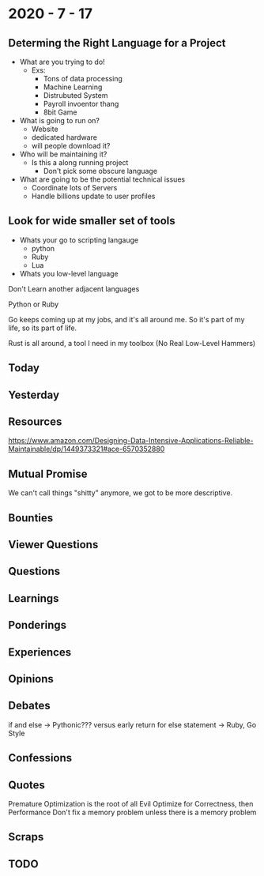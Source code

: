 # 2020 - 7 - 17

## Determing the Right Language for a Project

- What are you trying to do!
  - Exs:
    - Tons of data processing
    - Machine Learning
    - Distrubuted System
    - Payroll invoentor thang
    - 8bit Game
- What is going to run on?
  - Website
  - dedicated hardware
  - will people download it?
- Who will be maintaining it?
  - Is this a along running project
    - Don't pick some obscure language
- What are going to be the potential technical issues
  - Coordinate lots of Servers
  - Handle billions update to user profiles

## Look for wide smaller set of tools

- Whats your go to scripting langauge
  - python
  - Ruby
  - Lua
- Whats you low-level language

Don't Learn another adjacent languages

Python or Ruby

Go keeps coming up at my jobs, and it's all around me.
So it's part of my life, so its part of life.

Rust is all around, a tool I need in my toolbox (No Real Low-Level Hammers)

## Today

## Yesterday

## Resources

<https://www.amazon.com/Designing-Data-Intensive-Applications-Reliable-Maintainable/dp/1449373321#ace-6570352880>

## Mutual Promise

We can't call things "shitty" anymore,
we got to be more descriptive.

## Bounties

## Viewer Questions

## Questions

## Learnings

## Ponderings

## Experiences

## Opinions

## Debates

if and else                            -> Pythonic???
versus early return for else statement -> Ruby, Go Style

## Confessions

## Quotes

Premature Optimization is the root of all Evil
Optimize for Correctness, then Performance
Don't fix a memory problem unless there is a memory problem

## Scraps

## TODO
